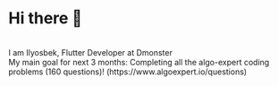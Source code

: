 
<h1>Hi there 👋</h1> </br>
I am Ilyosbek, Flutter Developer at Dmonster</br>
My main goal for next 3 months: Completing all the algo-expert coding problems (160 questions)! (https://www.algoexpert.io/questions)



